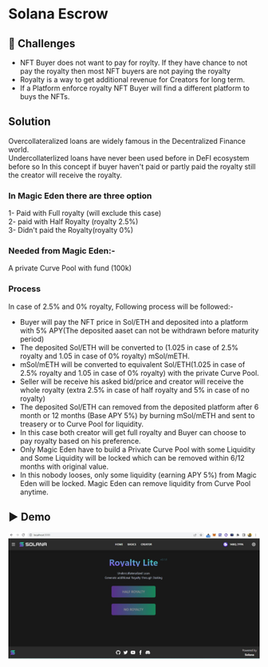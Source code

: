 
# Solana Escrow



## 🧠 Challenges
- NFT Buyer does not want to pay for roylty. If they have chance to not pay the royalty then most NFT buyers are not paying the royalty </br>
- Royalty is a way to get additional revenue for Creators for long term. </br> 
- If a Platform enforce royalty NFT Buyer will find a different platform to buys the NFTs. </br>

## Solution 
Overcollateralized loans are widely famous in the Decentralized Finance world. </br>
Undercollaterlized loans have never been used before in DeFI ecosystem before so In this concept if buyer haven't paid or partly paid the royalty still the creator will receive the royalty.

### In Magic Eden there are three option </br>
1- Paid with Full royalty (will exclude this case) </br>
2- paid with Half Royalty (royalty 2.5%) </br>
3- Didn't paid the Royalty(royalty 0%) </br>

### Needed from Magic Eden:-</br>
A private Curve Pool with fund (100k) </br>


### Process
In case of 2.5% and 0% royalty, Following process will be followed:- </br>
- Buyer will pay the NFT price in Sol/ETH and deposited into a platform with 5% APY(The deposited aaset can not be withdrawn before maturity period) </br>
- The deposited Sol/ETH will be converted to (1.025 in case of 2.5% royalty and 1.05 in case of 0% royalty) mSol/mETH. </br>
- mSol/mETH will be converted to equivalent Sol/ETH(1.025 in case of 2.5% royalty and 1.05 in case of 0% royalty) with the private Curve Pool. </br>
- Seller will be receive his asked bid/price and creator will receive the whole royalty (extra 2.5% in case of half royalty and 5% in case of no royalty) </br>
- The deposited Sol/ETH can removed from the deposited platform after 6 month or 12 months (Base APY 5%) by burning mSol/mETH and sent to treasery or to Curve Pool for liquidity. </br>
- In this case both creator will get full royalty and Buyer can choose to pay royalty based on his preference. </br>
- Only Magic Eden have to build a Private Curve Pool with some Liquidity and Some Liquidity will be locked which can be removed within 6/12 months with original value. </br>
- In this nobody looses, only some liquidity (earning APY 5%) from Magic Eden will be locked. Magic Eden can remove liquidity from Curve Pool anytime. </br>

## ▶️ Demo

[![Solana Patreon Demo](https://github.com/adi99/Royalty-Escrow/blob/main/public/Royaltylite.jpg)](https://www.youtube.com/watch?v=IlzuWDVpTv0 'Solana Patreon')

